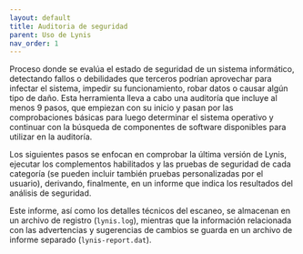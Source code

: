 ```yaml
---
layout: default
title: Auditoria de seguridad
parent: Uso de Lynis
nav_order: 1
---
```


Proceso donde se evalúa el estado de seguridad de un sistema informático, detectando fallos o debilidades que terceros podrían aprovechar para infectar el sistema, impedir su funcionamiento, robar datos o causar algún tipo de daño. Esta herramienta lleva a cabo una auditoría que incluye al menos 9 pasos, que empiezan con su inicio y pasan por las comprobaciones básicas para luego determinar el sistema operativo y continuar con la búsqueda de componentes de software disponibles para utilizar en la auditoría.

Los siguientes pasos se enfocan en comprobar la última versión de Lynis, ejecutar los complementos habilitados y las pruebas de seguridad de cada categoría (se pueden incluir también pruebas personalizadas por el usuario), derivando, finalmente, en un informe que indica los resultados del análisis de seguridad.

Este informe, así como los detalles técnicos del escaneo, se almacenan en un archivo de registro (`lynis.log`), mientras que la información relacionada con las advertencias y sugerencias de cambios se guarda en un archivo de informe separado (`lynis-report.dat`).